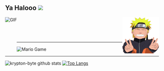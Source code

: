 ## Ya Halooo <img src="https://github.com/TheDudeThatCode/TheDudeThatCode/blob/master/Assets/Hi.gif" width="29px">

<img src="asset/image/1.png" width="120" height="120" align="right">
<img align="left" alt="GIF" height="100px" src="https://i.giphy.com/media/LMt9638dO8dftAjtco/200.webp" />
<br>
<br>
<br>
<br>

___

<img src="https://github.com/TheDudeThatCode/TheDudeThatCode/blob/master/Assets/Mario_Gameplay.gif" alt="Mario Game" width="980">

___

![krypton-byte github stats](https://github-readme-stats.vercel.app/api?username=krypton-byte&show_icons=true&theme=tokyonight)
[![Top Langs](https://github-readme-stats.vercel.app/api/top-langs/?username=krypton-byte&hide=css,html&theme=tokyonight)](https://github.com/anuraghazra/github-readme-stats)

<!--
**krypton-byte/krypton-byte** is a ✨ _special_ ✨ repository because its `README.md` (this file) appears on your GitHub profile.

Here are some ideas to get you started:

- 🔭 I’m currently working on ...
- 🌱 I’m currently learning ...
- 👯 I’m looking to collaborate on ...
- 🤔 I’m looking for help with ...
- 💬 Ask me about ...
- 📫 How to reach me: ...
- 😄 Pronouns: ...
- ⚡ Fun fact: ...
-->
